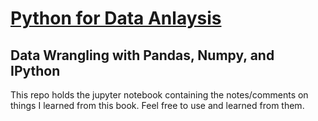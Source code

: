 # [Python for Data Anlaysis](https://www.oreilly.com/library/view/python-for-data/9781491957653/) 
## Data Wrangling with Pandas, Numpy, and IPython
This repo holds the jupyter notebook containing the notes/comments on things I learned from this book. Feel free to use and learned from them.
